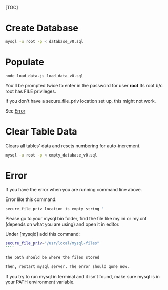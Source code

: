 [TOC]

# Create Database

```bash
mysql -u root -p < database_v0.sql
```



# Populate

```bash
node load_data.js load_data_v0.sql
```



You'll be prompted twice to enter in the password for user **root**
Its root b/c root has FILE privileges.

If you don't have a secure_file_priv location set up, this might not work.

See [Error](#Error)

# Clear Table Data

Clears all tables' data and resets numbering for auto-increment.

```bash
mysql -u root -p < empty_database_v0.sql
```



# Error

If you have the error when you are running command line above.

Error like this command:

```bash
secure_file_priv location is empty string "
```

Please go to your mysql bin folder, find the file like my.ini or my.cnf (depends on what you are using) and open it in editor.

Under [mysqld] add this command:

```bash
secure_file_priv="/usr/local/mysql-files"
​````

the path should be where the files stored

Then, restart mysql server. The error should gone now.

```



If you try to run mysql in terminal and it isn't found, make sure mysql is in your PATH environment variable.